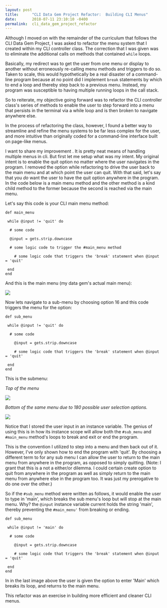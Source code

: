 ```yaml
---
layout: post
title:      "CLI Data Gem Project Refactor:  Building CLI Menus"
date:       2018-07-11 23:10:10 -0400
permalink:  cli_data_gem_project_refactor
---
```


Although I moved on with the remainder of the curriculum that follows the CLI Data Gem Project, I was asked to refactor the menu system that I created within my CLI controller class.  The correction that I was given was to eliminate the additional calls on methods that contained `while` loops.  

Basically, my redirect was to get the user from one menu or display to another without erroneously re-calling menu methods and triggers to do so.  Taken to scale, this would hypothetically be a real disaster of a command-line program because at no point did I implement `break` statements by which to end a loop and thereby step back to a previous menu. Instead, my program was susceptible to having multiple running loops in the call stack. 

So to reiterate, my objective going forward was to refactor the CLI controller class's series of methods to enable the user to step forward into a menu that persists in the terminal via a while loop and is then broken to navigate anywhere else.

In the process of refactoring the class, however, I found a better way to streamline and refine the menu systems to be far less complex for the user, and more intuitive than originally coded for a command-line interface built on page-like menus.

I want to share my improvement . It is pretty neat means of handling multiple menus in cli.  But first let me setup what was my intent. My original intent is to enable the quit option no matter where the user navigates in the program. I removed the option while refactoring to drive the user back to the main menu and at which point the user can quit.  With that said, Iet's say that you *do* want the user to have the quit option anywhere in the program.  In the code below is a main menu method and the other method is a kind child method to the former because the second is reached via the main menu.

Let's say this code is your CLI main menu method:
 
 
 ```
 def main_menu
 
  while @input != 'quit' do
	
   # some code
	 
   @input = gets.strip.downcase
	 
   # some logic code to trigger the #main_menu method
	 
	 # some logic code that triggers the 'break' statement when @input = 'quit'
	 
  end
 end
 ```

And this is the main menu (my data gem's actual main menu):

![](https://i.imgur.com/eR9p4bg.png)


Now lets navigate to a sub-menu by choosing option 16 and this code triggers the menu for the option:

```
def sub_menu

 while @input != 'quit' do
 
  # some code
	
	@input = gets.strip.downcase
	
	# some logic code that triggers the 'break' statement when @input = 'quit'
	
 end
end
```

This is the submenu:

*Top of the menu*

![](https://i.imgur.com/KdU0KKn.png)

*Bottom of the same menu due to 180 possible user selection options.*

![](https://i.imgur.com/4tJcXh3.png)

Notice that I stored the user input in an instance variable.  The genius of using this is in how its instance scope will allow both the `#sub_menu` and `#main_menu` method's loops to break and exit or end the program.

This is the convention I utilized to step into a menu and then back out of it. However, I've only shown how to end the program with 'quit'.  By choosing a different term to for any sub menu I can allow the user to return to the main menu from anywhere in the program, as opposed to simply quitting. (Note: I grant that this is a not a either/or dilemma. I could certain create option to quit from anywhere in the program as well as simply return to the main menu from anywhere else in the program too.  It was just my prerogative to do one over the other.)

So if the `#sub_menu` method were written as follows, it would enable the user to type in 'main', which breaks the sub menu's loop but will stop at the main menu.  Why? the `@input` instance variable current holds the string 'main', thereby preventing the `#main_menu'` from breaking or ending.

```
def sub_menu

 while @input != 'main' do
 
  # some code
	
	@input = gets.strip.downcase
	
	# some logic code that triggers the 'break' statement when @input = 'quit'
	
 end
end
```

In in the last image above the user is given the option to enter 'Main' which breaks its loop, and returns to the main menu.

This refactor was an exercise in building more efficient and cleaner CLI menus.




